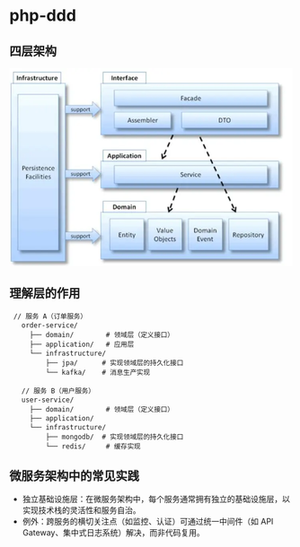 # php-ddd

## 四层架构
![img.png](resource/img.png)

## 理解层的作用
````
 // 服务 A（订单服务）
   order-service/
     ├── domain/        # 领域层（定义接口）
     ├── application/   # 应用层
     └── infrastructure/
         ├── jpa/      # 实现领域层的持久化接口
         └── kafka/    # 消息生产实现

   // 服务 B（用户服务）
   user-service/
     ├── domain/        # 领域层（定义接口）
     ├── application/
     └── infrastructure/
         ├── mongodb/  # 实现领域层的持久化接口
         └── redis/     # 缓存实现

````

## 微服务架构中的常见实践
- 独立基础设施层：在微服务架构中，每个服务通常拥有独立的基础设施层，以实现技术栈的灵活性和服务自治。
- 例外：跨服务的横切关注点（如监控、认证）可通过统一中间件（如 API Gateway、集中式日志系统）解决，而非代码复用。